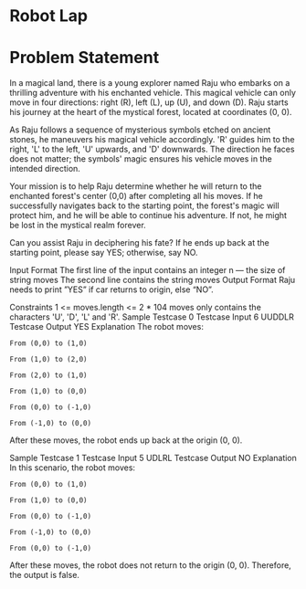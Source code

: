 # Robot Lap
# Problem Statement
In a magical land, there is a young explorer named Raju who embarks on a thrilling adventure with his enchanted vehicle. This magical vehicle can only move in four directions: right (R), left (L), up (U), and down (D). Raju starts his journey at the heart of the mystical forest, located at coordinates (0, 0).

As Raju follows a sequence of mysterious symbols etched on ancient stones, he maneuvers his magical vehicle accordingly. 'R' guides him to the right, 'L' to the left, 'U' upwards, and 'D' downwards. The direction he faces does not matter; the symbols' magic ensures his vehicle moves in the intended direction.

Your mission is to help Raju determine whether he will return to the enchanted forest's center (0,0) after completing all his moves. If he successfully navigates back to the starting point, the forest's magic will protect him, and he will be able to continue his adventure. If not, he might be lost in the mystical realm forever.

Can you assist Raju in deciphering his fate? If he ends up back at the starting point, please say YES; otherwise, say NO.

Input Format
The first line of the input contains an integer n  — the size of string moves
The second line contains the string moves
Output Format
Raju needs to print ”YES” if car returns to origin, else “NO”.

Constraints
1 <= moves.length <= 2 * 104
moves only contains the characters 'U', 'D', 'L' and 'R'.
Sample Testcase 0
Testcase Input
6
UUDDLR
Testcase Output
YES
Explanation
The robot moves:


```
From (0,0) to (1,0)

From (1,0) to (2,0)

From (2,0) to (1,0)

From (1,0) to (0,0)

From (0,0) to (-1,0)

From (-1,0) to (0,0)
```

After these moves, the robot ends up back at the origin (0, 0).

Sample Testcase 1
Testcase Input
5
UDLRL
Testcase Output
NO
Explanation
In this scenario, the robot moves:


```
From (0,0) to (1,0)

From (1,0) to (0,0)

From (0,0) to (-1,0)

From (-1,0) to (0,0)

From (0,0) to (-1,0)
```

After these moves, the robot does not return to the origin (0, 0). Therefore, the output is false.